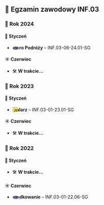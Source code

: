 ## 🧪 Egzamin zawodowy INF.03

### 📅 Rok 2024
#### 🧊 Styczeń
- <img src="https://raw.githubusercontent.com/devicons/devicon/master/icons/php/php-original.svg" alt="PHP" width="20" style="position: absolute; top: 10;"/> **Biuro Podróży** – INF.03-06-24.01-SG
#### ☀️ Czerwiec
- 🛠️ **W trakcie...**

### 📅 Rok 2023
#### 🧊 Styczeń
- <img src="https://raw.githubusercontent.com/devicons/devicon/master/icons/javascript/javascript-original.svg" alt="JS" width="16" style="position: absolute; top: 5;"/> **Malarz** – INF.03-01-23.01-SG
#### ☀️ Czerwiec
- 🛠️ **W trakcie...**

### 📅 Rok 2022
#### 🧊 Styczeń
- 🛠️ **W trakcie...**
#### ☀️ Czerwiec
- <img src="https://raw.githubusercontent.com/devicons/devicon/master/icons/php/php-original.svg" alt="PHP" width="20" style="position: absolute; top: 10;"/> **Wędkowanie** – INF.03-01-22.06-SG
